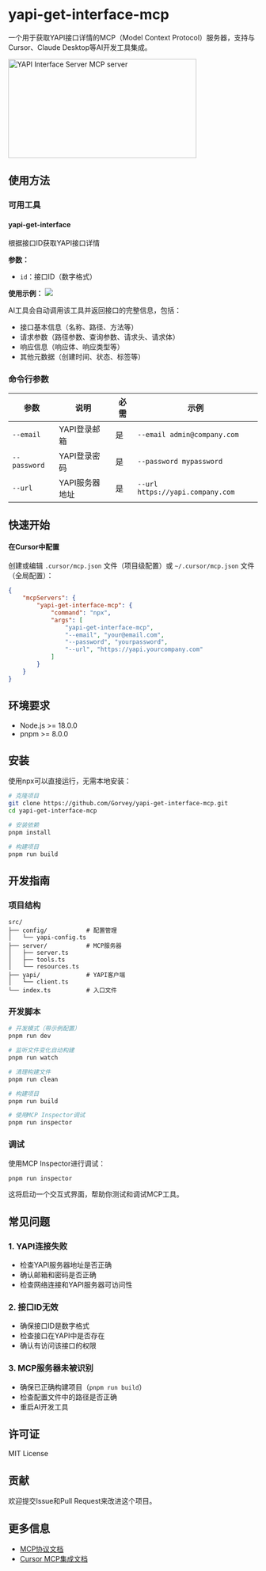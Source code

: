 # yapi-get-interface-mcp

一个用于获取YAPI接口详情的MCP（Model Context Protocol）服务器，支持与Cursor、Claude Desktop等AI开发工具集成。

<a href="https://glama.ai/mcp/servers/@Gorvey/yapi-get-interface-mcp">
  <img width="380" height="200" src="https://glama.ai/mcp/servers/@Gorvey/yapi-get-interface-mcp/badge" alt="YAPI Interface Server MCP server" />
</a>

## 使用方法

### 可用工具

#### yapi-get-interface
根据接口ID获取YAPI接口详情

**参数：**
- `id`：接口ID（数字格式）

**使用示例：**
![](https://file.cooool.fun/yapi-get-interface.png)

AI工具会自动调用该工具并返回接口的完整信息，包括：
- 接口基本信息（名称、路径、方法等）
- 请求参数（路径参数、查询参数、请求头、请求体）
- 响应信息（响应体、响应类型等）
- 其他元数据（创建时间、状态、标签等）

### 命令行参数

| 参数 | 说明 | 必需 | 示例 |
|------|------|------|------|
| `--email` | YAPI登录邮箱 | 是 | `--email admin@company.com` |
| `--password` | YAPI登录密码 | 是 | `--password mypassword` |
| `--url` | YAPI服务器地址 | 是 | `--url https://yapi.company.com` |

## 快速开始

#### 在Cursor中配置

创建或编辑 `.cursor/mcp.json` 文件（项目级配置）或 `~/.cursor/mcp.json` 文件（全局配置）：

```json
{
    "mcpServers": {
        "yapi-get-interface-mcp": {
            "command": "npx",
            "args": [
                "yapi-get-interface-mcp",
                "--email", "your@email.com",
                "--password", "yourpassword", 
                "--url", "https://yapi.yourcompany.com"
            ]
        }
    }
}
```

## 环境要求

- Node.js >= 18.0.0
- pnpm >= 8.0.0

## 安装

使用npx可以直接运行，无需本地安装：

```bash
# 克隆项目
git clone https://github.com/Gorvey/yapi-get-interface-mcp.git
cd yapi-get-interface-mcp

# 安装依赖
pnpm install

# 构建项目
pnpm run build
```

## 开发指南

### 项目结构

```
src/
├── config/           # 配置管理
│   └── yapi-config.ts
├── server/           # MCP服务器
│   ├── server.ts
│   ├── tools.ts
│   └── resources.ts  
├── yapi/             # YAPI客户端
│   └── client.ts
└── index.ts          # 入口文件
```

### 开发脚本

```bash
# 开发模式（带示例配置）
pnpm run dev

# 监听文件变化自动构建
pnpm run watch

# 清理构建文件
pnpm run clean

# 构建项目
pnpm run build

# 使用MCP Inspector调试
pnpm run inspector
```

### 调试

使用MCP Inspector进行调试：

```bash
pnpm run inspector
```

这将启动一个交互式界面，帮助你测试和调试MCP工具。

## 常见问题

### 1. YAPI连接失败
- 检查YAPI服务器地址是否正确
- 确认邮箱和密码是否正确
- 检查网络连接和YAPI服务器可访问性

### 2. 接口ID无效
- 确保接口ID是数字格式
- 检查接口在YAPI中是否存在
- 确认有访问该接口的权限

### 3. MCP服务器未被识别
- 确保已正确构建项目（`pnpm run build`）
- 检查配置文件中的路径是否正确
- 重启AI开发工具

## 许可证

MIT License

## 贡献

欢迎提交Issue和Pull Request来改进这个项目。

## 更多信息

- [MCP协议文档](https://modelcontextprotocol.io/)
- [Cursor MCP集成文档](https://docs.cursor.com/integrations/mcp)